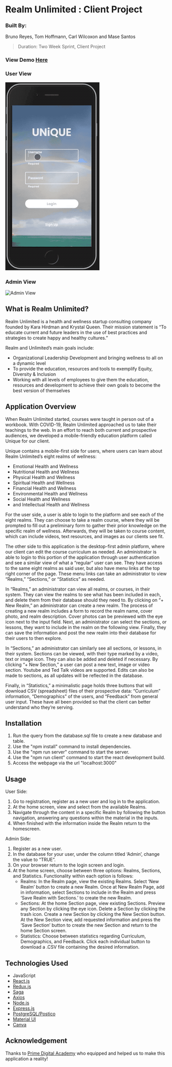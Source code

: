 # Realm Unlimited : Client Project

### Built By:

Bruno Reyes, Tom Hoffmann, Carl Wilcoxon and Mase Santos

>Duration: Two Week Sprint, Client Project

### View Demo [Here](http://www.uniquerealmapp.com/)

### User View

![User View](uniqueMobile.gif)

### Admin View

![Admin View](uniqueAdmin.gif)

## What is Realm Unlimited?
Realm Unlimited is a health and wellness startup consulting company founded by Kara Hirdman and Krystal Queen. Their mission statement is “To educate current and future leaders in the use of best practices and strategies to create happy and healthy cultures.” 

Realm and Unlimited’s main goals include:
- Organizational Leadership Development and bringing wellness to all on a dynamic level
- To provide the education, resources and tools to exemplify Equity, Diversity & Inclusion
- Working with all levels of employees to give them the education, resources and development to achieve their own goals to become the best version of themselves

## Application Overview
When Realm Unlimited started, courses were taught in person out of a workbook. With COVID-19, Realm Unlimited approached us to take their teachings to the web. In an effort to reach both current and prospective audiences, we developed a mobile-friendly education platform called Unique for our client. 

Unique contains a mobile-first side for users, where users can learn about Realm Unlimited’s eight realms of wellness:
- Emotional Health and Wellness
- Nutritional Health and Wellness
- Physical Health and Wellness
- Spiritual Health and Wellness
- Financial Health and Wellness
- Environmental Health and Wellness
- Social Health and Wellness
- and Intellectual Health and Wellness

For the user side, a user is able to login to the platform and see each of the eight realms. They can choose to take a realm course, where they will be prompted to fill out a preliminary form to gather their prior knowledge on the specific realm of wellness. Afterwards, they will be taken to course content, which can include videos, text resources, and images as our clients see fit.

The other side to this application is the desktop-first admin platform, where our client can edit the course curriculum as needed. An administrator is able to login to this portion of the application through user authentication and see a similar view of what a “regular” user can see. They have access to the same eight realms as said user, but also have menu links at the top right corner of the page. These menu links can take an administrator to view “Realms,” “Sections,” or “Statistics” as needed. 

In “Realms,” an administrator can view all realms, or courses, in their system. They can view the realms to see what has been included in each, and delete them from their database should they need to. By clicking on “+ New Realm,” an administrator can create a new realm. The process of creating a new realm includes a form to record the realm name, cover photo, and realm description. Cover photos can be previewed with the eye icon next to the input field. Next, an administrator can select the sections, or lessons, they want to include in the realm on the following view. Finally, they can save the information and post the new realm into their database for their users to then explore.

In “Sections,” an administrator can similarly see all sections, or lessons, in their system. Sections can be viewed, with their type marked by a video, text or image icon. They can also be added and deleted if necessary. By clicking “+ New Section,” a user can post a new text, image or video section. Youtube and Ted Talk videos are supported. Edits can also be made to sections, as all updates will be reflected in the database.

Finally, in “Statistics,” a minimalistic page holds three buttons that will download CSV (spreadsheet) files of their prospective data: “Curriculum” information, “Demographics” of the users, and “Feedback” from general user input. These have all been provided so that the client can better understand who they’re serving.


## Installation

1. Run the query from the database.sql file to create a new database and table.
2. Use the "npm install" command to install dependencies.
3. Use the "npm run server" command to start the server. 
4. Use the "npm run client" command to start the react development build. 
5. Access the webpage via the url "localhost:3000"

## Usage

User Side:
1. Go to registration, register as a new user and log in to the application.
2. At the home screen, view and select from the available Realms.
3. Navigate through the content in a specific Realm by following the button navigation, answering any questions within the material in the inputs.
4. When finished with the information inside the Realm return to the homescreen.

Admin Side:
1. Register as a new user.
2. In the database for your user, under the column titled ‘Admin’, change the value to “TRUE”.  
3. On your browser return to the login screen and login.
4. At the home screen, choose between three options: Realms, Sections, and Statistics. Functionality within each option is follows:
    -   Realms: In the Realm page, view the existing Realms. Select ‘New Realm’ button to create a new Realm. Once at New Realm Page, add in information, select Sections to include in the Realm and press ‘Save Realm with Sections.’ to create the new Realm.
	-   Sections: At the home Section page, view existing Sections. Preview any Section by clicking the eye icon. Delete a Section by clicking the trash icon. Create a new Section by clicking the New Section button.  At the New Section view, add requested information and press the ‘Save Section’ button to create the new Section and return to the home Section screen.
    -   Statistics: Choose between statistics regarding Curriculum, Demographics, and Feedback.  Click each individual button to download a .CSV file containing the desired information.

## Technologies Used

- JavaScript
- [React.js](https://reactjs.org/)
- [Redux.js](https://redux.js.org/)
- [Saga](https://redux-saga.js.org/)
- [Axios](https://www.npmjs.com/package/axios)
- [Node.js](https://nodejs.org/en/) 
- [Express.js](https://expressjs.com/)
- [PostgreSQL/Postico](https://www.postgresql.org/)
- [Material UI](https://material-ui.com/)
- [Canva](https://www.canva.com/)

## Acknowledgement
Thanks to [Prime Digital Academy](www.primeacademy.io) who equipped and helped us to make this application a reality!